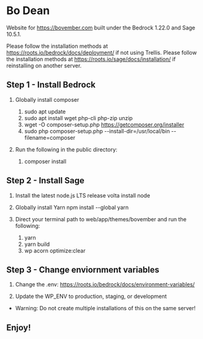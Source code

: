 # Bo Dean
Website for https://bovember.com built under the Bedrock 1.22.0 and Sage 10.5.1.

Please follow the installation methods at https://roots.io/bedrock/docs/deployment/ if not using Trellis.
Please follow the installation methods at https://roots.io/sage/docs/installation/ if reinstalling on another server.

## Step 1 - Install Bedrock
1. Globally install composer
    1. sudo apt update
    2. sudo apt install wget php-cli php-zip unzip
    3. wget -O composer-setup.php https://getcomposer.org/installer
    4. sudo php composer-setup.php --install-dir=/usr/local/bin --filename=composer

2. Run the following in the public directory:
    1. composer install

## Step 2 - Install Sage
1. Install the latest node.js LTS release
    volta install node

2. Globally install Yarn
    npm install --global yarn

3. Direct your terminal path to web/app/themes/bovember and run the following:
    1. yarn
    2. yarn build
    3. wp acorn optimize:clear

## Step 3 - Change enviornment variables
1. Change the .env: https://roots.io/bedrock/docs/environment-variables/

2. Update the WP_ENV to production, staging, or development
* Warning: Do not create multiple installations of this on the same server!

## Enjoy!
